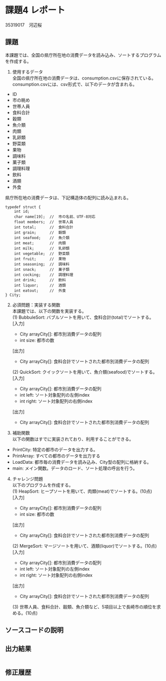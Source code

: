 # 課題4 レポート
35319017　河辺桜

## 課題
本課題では、全国の県庁所在地の消費データを読み込み、ソートするプログラムを作成する。

1. 使用するデータ  
全国の県庁所在地の消費データは、consumption.csvに保存されている。consumption.csvには、csv形式で、以下のデータが含まれる。
- ID
- 市の眺め
- 世帯人員
- 食料合計
- 穀類
- 魚介類
- 肉類
- 乳卵類
- 野菜類
- 果物
- 調味料
- 菓子類
- 調理料理
- 飲料
- 酒類
- 外食

県庁所在地の消費データは、下記構造体の配列に読み込まれる。

```
typedef struct {
    int id;
    char name[19];  //  市の名前、UTF-8対応
    float members;  //  世帯人員
    int total;      //  食料合計
    int grain;      //  穀類
    int seafood;    //  魚介類
    int meat;       //  肉類
    int milk;       //  乳卵類
    int vegetable;  //  野菜類
    int fruit;      //  果物
    int seasoning;  //  調味料
    int snack;      //  菓子類
    int cocking;    //  調理料理
    int drink;      //  飲料
    int liquor;     //  酒類
    int eatout;     //  外食
} City;
```

2. 必須問題：実装する関数  
本課題では、以下の関数を実装する。  
(1) BubbuleSort: バブルソートを用いて、食料合計(total)でソートする。  
    [入力]  
    - City arrayCity[]: 都市別消費データの配列  
    - int size: 都市の数  

    [出力]  
    - City arrayCity[]: 食料合計でソートされた都市別消費データの配列  

    (2) QuickSort: クイックソートを用いて、魚介類(seafood)でソートする。  
    [入力]  
    - City arrayCity[]: 都市別消費データの配列
    - int left: ソート対象配列の左側index  
    - int right: ソート対象配列の右側index  

    [出力]  
    - City arrayCity[]: 食料合計でソートされた都市別消費データの配列  

3. 補助関数  
以下の関数はすでに実装されており、利用することができる。  
- PrintCity: 特定の都市のデータを出力する。  
- PrintArray: すべての都市のデータを出力する  
- LoadData: 都市毎の消費データを読み込み、City型の配列に格納する。
- main: メイン関数。データのロード、ソート処理の呼出を行う。

4. チャレンジ問題  
以下のプログラムを作成する。  
(1) HeapSort: ヒープソートを用いて、肉類(meat)でソートする。(10点)  
    [入力]  
    - City arrayCity[]: 都市別消費データの配列  
    - int size: 都市の数  

    [出力]  
    - City arrayCity[]: 食料合計でソートされた都市別消費データの配列  

    (2) MergeSort: マージソートを用いて、酒類(liquor)でソートする。(10点)    
    [入力]  
    - City arrayCity[]: 都市別消費データの配列
    - int left: ソート対象配列の左側index  
    - int right: ソート対象配列の右側index

    [出力]  
    - City arrayCity[]: 食料合計でソートされた都市別消費データの配列  

    (3) 世帯人員、食料合計、穀類、魚介類など、5項目以上で長崎市の順位を求める。(10点)  

## ソースコードの説明



## 出力結果

```

```

## 修正履歴

